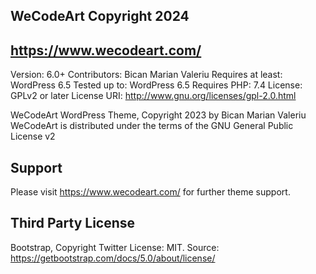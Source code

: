 ## WeCodeArt Copyright 2024
## https://www.wecodeart.com/

Version: 6.0+
Contributors: Bican Marian Valeriu
Requires at least: WordPress 6.5
Tested up to: WordPress 6.5
Requires PHP: 7.4
License: GPLv2 or later
License URI: http://www.gnu.org/licenses/gpl-2.0.html

WeCodeArt WordPress Theme, Copyright 2023 by Bican Marian Valeriu
WeCodeArt is distributed under the terms of the GNU General Public License v2

## Support
Please visit https://www.wecodeart.com/ for further theme support.

## Third Party License
Bootstrap, Copyright Twitter
License: MIT.
Source: https://getbootstrap.com/docs/5.0/about/license/